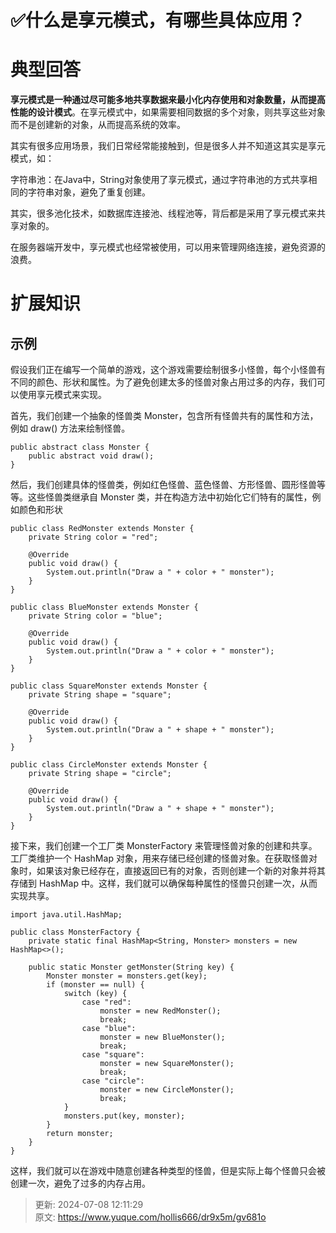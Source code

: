 # ✅什么是享元模式，有哪些具体应用？

# 典型回答


**享元模式是一种通过尽可能多地共享数据来最小化内存使用和对象数量，从而提高性能的设计模式**。在享元模式中，如果需要相同数据的多个对象，则共享这些对象而不是创建新的对象，从而提高系统的效率。



其实有很多应用场景，我们日常经常能接触到，但是很多人并不知道这其实是享元模式，如：



字符串池：在Java中，String对象使用了享元模式，通过字符串池的方式共享相同的字符串对象，避免了重复创建。



其实，很多池化技术，如数据库连接池、线程池等，背后都是采用了享元模式来共享对象的。



在服务器端开发中，享元模式也经常被使用，可以用来管理网络连接，避免资源的浪费。



# 扩展知识


## 示例


假设我们正在编写一个简单的游戏，这个游戏需要绘制很多小怪兽，每个小怪兽有不同的颜色、形状和属性。为了避免创建太多的怪兽对象占用过多的内存，我们可以使用享元模式来实现。



首先，我们创建一个抽象的怪兽类 Monster，包含所有怪兽共有的属性和方法，例如 draw() 方法来绘制怪兽。



```plain
public abstract class Monster {
    public abstract void draw();
}

```



然后，我们创建具体的怪兽类，例如红色怪兽、蓝色怪兽、方形怪兽、圆形怪兽等等。这些怪兽类继承自 Monster 类，并在构造方法中初始化它们特有的属性，例如颜色和形状



```plain
public class RedMonster extends Monster {
    private String color = "red";

    @Override
    public void draw() {
        System.out.println("Draw a " + color + " monster");
    }
}

public class BlueMonster extends Monster {
    private String color = "blue";

    @Override
    public void draw() {
        System.out.println("Draw a " + color + " monster");
    }
}

public class SquareMonster extends Monster {
    private String shape = "square";

    @Override
    public void draw() {
        System.out.println("Draw a " + shape + " monster");
    }
}

public class CircleMonster extends Monster {
    private String shape = "circle";

    @Override
    public void draw() {
        System.out.println("Draw a " + shape + " monster");
    }
}

```



接下来，我们创建一个工厂类 MonsterFactory 来管理怪兽对象的创建和共享。工厂类维护一个 HashMap 对象，用来存储已经创建的怪兽对象。在获取怪兽对象时，如果该对象已经存在，直接返回已有的对象，否则创建一个新的对象并将其存储到 HashMap 中。这样，我们就可以确保每种属性的怪兽只创建一次，从而实现共享。



```plain
import java.util.HashMap;

public class MonsterFactory {
    private static final HashMap<String, Monster> monsters = new HashMap<>();

    public static Monster getMonster(String key) {
        Monster monster = monsters.get(key);
        if (monster == null) {
            switch (key) {
                case "red":
                    monster = new RedMonster();
                    break;
                case "blue":
                    monster = new BlueMonster();
                    break;
                case "square":
                    monster = new SquareMonster();
                    break;
                case "circle":
                    monster = new CircleMonster();
                    break;
            }
            monsters.put(key, monster);
        }
        return monster;
    }
}

```



这样，我们就可以在游戏中随意创建各种类型的怪兽，但是实际上每个怪兽只会被创建一次，避免了过多的内存占用。



> 更新: 2024-07-08 12:11:29  
> 原文: <https://www.yuque.com/hollis666/dr9x5m/gv681o>